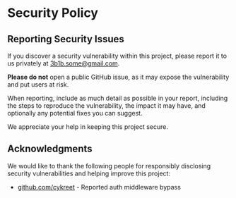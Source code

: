 # Security Policy

## Reporting Security Issues

If you discover a security vulnerability within this project, please report it to us privately at 3b1b.some@gmail.com.

**Please do not** open a public GitHub issue, as it may expose the vulnerability and put users at risk.

When reporting, include as much detail as possible in your report, including the steps to reproduce the vulnerability, the impact it may have, and optionally any potential fixes you can suggest.

We appreciate your help in keeping this project secure.

## Acknowledgments

We would like to thank the following people for responsibly disclosing security vulnerabilities and helping improve this project:

- [github.com/cykreet](http://github.com/cykreet) - Reported auth middleware bypass
